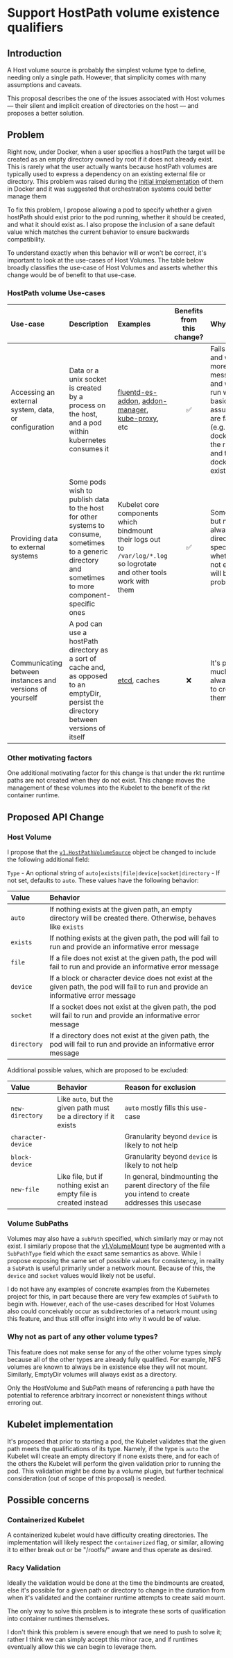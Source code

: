 # Support HostPath volume existence qualifiers

## Introduction

A Host volume source is probably the simplest volume type to define, needing only a single path. However, that simplicity comes with many assumptions and caveats.

This proposal describes the one of the issues associated with Host volumes &mdash; their silent and implicit creation of directories on the host &mdash; and proposes a better solution.

## Problem

Right now, under Docker, when a user specifies a hostPath the target will be created as an empty directory owned by root if it does not already exist.
This is rarely what the user actually wants because hostPath volumes are typically used to express a dependency on an existing external file or directory.
This problem was raised during the [initial implementation](https://github.com/docker/docker/issues/1279#issuecomment-22965058) of them in Docker and it was suggested that orchestration systems could better manage them

To fix this problem, I propose allowing a pod to specify whether a given hostPath should exist prior to the pod running, whether it should be created, and what it should exist as.
I also propose the inclusion of a sane default value which matches the current behavior to ensure backwards compatibility.

To understand exactly when this behavior will or won't be correct, it's important to look at the use-cases of Host Volumes.
The table below broadly classifies the use-case of Host Volumes and asserts whether this change would be of benefit to that use-case.

### HostPath volume Use-cases

| Use-case | Description | Examples | Benefits from this change? | Why? |
|:---------|:------------|:---------|:--------------------------:|:-----|
| Accessing an external system, data, or configuration | Data or a unix socket is created by a process on the host, and a pod within kubernetes consumes it | [fluentd-es-addon](https://github.com/kubernetes/kubernetes/blob/74b01041cc3feb2bb731cc243ab0e4515bef9a84/cluster/saltbase/salt/fluentd-es/fluentd-es.yaml#L30), [addon-manager](https://github.com/kubernetes/kubernetes/blob/808f3ecbe673b4127627a457dc77266ede49905d/cluster/gce/coreos/kube-manifests/kube-addon-manager.yaml#L23), [kube-proxy](https://github.com/kubernetes/kubernetes/blob/010c976ce8dd92904a7609483c8e794fd8e94d4e/cluster/saltbase/salt/kube-proxy/kube-proxy.manifest#L65), etc | :white_check_mark: | Fails faster and with more useful messages, and won't run when basic assumptions are false (e.g. that docker is the runtime and the docker.sock exists) |
| Providing data to external systems | Some pods wish to publish data to the host for other systems to consume, sometimes to a generic directory and sometimes to more component-specific ones | Kubelet core components which bindmount their logs out to `/var/log/*.log` so logrotate and other tools work with them | :white_check_mark: | Sometimes, but not always. It's directory-specific whether it not existing will be a problem. |
| Communicating between instances and versions of yourself | A pod can use a hostPath directory as a sort of cache and, as opposed to an emptyDir, persist the directory between versions of itself | [etcd](https://github.com/kubernetes/kubernetes/blob/fac54c9b22eff5c5052a8e3369cf8416a7827d36/cluster/saltbase/salt/etcd/etcd.manifest#L84), caches | :x: | It's pretty much always okay to create them |


### Other motivating factors

One additional motivating factor for this change is that under the rkt runtime paths are not created when they do not exist. This change moves the management of these volumes into the Kubelet to the benefit of the rkt container runtime.


## Proposed API Change

### Host Volume

I propose that the [`v1.HostPathVolumeSource`](https://github.com/kubernetes/kubernetes/blob/d26b4ca2859aa667ad520fb9518e0db67b74216a/pkg/api/types.go#L447-L451) object be changed to include the following additional field:

`Type` - An optional string of `auto|exists|file|device|socket|directory` - If not set, defaults to `auto`. These values have the following behavior:

| Value | Behavior |
|:------|:---------|
| `auto ` | If nothing exists at the given path, an empty directory will be created there. Otherwise, behaves like `exists` |
| `exists` | If nothing exists at the given path, the pod will fail to run and provide an informative error message |
| `file` | If a file does not exist at the given path, the pod will fail to run and provide an informative error message |
| `device` | If a block or character device does not exist at the given path, the pod will fail to run and provide an informative error message |
| `socket` | If a socket does not exist at the given path, the pod will fail to run and provide an informative error message |
| `directory` | If a directory does not exist at the given path, the pod will fail to run and provide an informative error message |

Additional possible values, which are proposed to be excluded:

|Value | Behavior | Reason for exclusion |
|:-----|:---------|:---------------------|
| `new-directory` | Like `auto`, but the given path must be a directory if it exists | `auto` mostly fills this use-case |
| `character-device` |  | Granularity beyond `device` is likely to not help |
| `block-device` |  | Granularity beyond `device` is likely to not help |
| `new-file` | Like file, but if nothing exist an empty file is created instead | In general, bindmounting the parent directory of the file you intend to create addresses this usecase |

### Volume SubPaths

Volumes may also have a `subPath` specified, which similarly may or may not exist. I similarly propose that the [v1.VolumeMount](https://github.com/kubernetes/kubernetes/blob/d26b4ca2859aa667ad520fb9518e0db67b74216a/pkg/api/types.go#L886-L897) type be augmented with a `SubPathType` field which the exact same semantics as above.
While I propose exposing the same set of possible values for consistency, in reality a `SubPath` is useful primarily under a network mount. Because of this, the `device` and `socket` values would likely not be useful.

I do not have any examples of concrete examples from the Kubernetes project for this, in part because there are very few examples of `SubPath` to begin with.
However, each of the use-cases described for Host Volumes also could conceivably occur as subdirectories of a network mount using this feature, and thus still offer insight into why it would be of value.

<!-- uncomment if this comes up :) An argument against providing this feature for SubPaths is that it might not increase correctness as much; while adding such qualifications to Host volumes allows a pod to express a dependency that the node may not meet, adding it to subPath allows the pod to express an assumption about a given filesystem it's mounting. This assumption is not node specific and, when it fails, likely means the given volume was not pre-populated/provisioned appropriately. It's arguable whether this sort of failure is as likely or as important to handle well. -->


### Why not as part of any other volume types?

This feature does not make sense for any of the other volume types simply because all of the other types are already fully qualified. For example, NFS volumes are known to always be in existence else they will not mount. Similarly, EmptyDir volumes will always exist as a directory.

Only the HostVolume and SubPath means of referencing a path have the potential to reference arbitrary incorrect or nonexistent things without erroring out.


## Kubelet implementation

It's proposed that prior to starting a pod, the Kubelet validates that the given path meets the qualifications of its type. Namely, if the type is `auto` the Kubelet will create an empty directory if none exists there, and for each of the others the Kubelet will perform the given validation prior to running the pod. This validation might be done by a volume plugin, but further technical consideration (out of scope of this proposal) is needed.


## Possible concerns

### Containerized Kubelet

A containerized kubelet would have difficulty creating directories. The implementation will likely respect the `containerized` flag, or similar, allowing it to either break out or be "/rootfs/" aware and thus operate as desired.

### Racy Validation

Ideally the validation would be done at the time the bindmounts are created, else it's possible for a given path or directory to change in the duration from when it's validated and the container runtime attempts to create said mount.

The only way to solve this problem is to integrate these sorts of qualification into container runtimes themselves.

I don't think this problem is severe enough that we need to push to solve it; rather I think we can simply accept this minor race, and if runtimes eventually allow this we can begin to leverage them.
